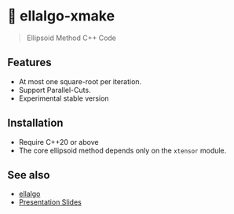 # 🏉 ellalgo-xmake

> Ellipsoid Method C++ Code

## Features

- At most one square-root per iteration.
- Support Parallel-Cuts.
- Experimental stable version

## Installation

- Require C++20 or above
- The core ellipsoid method depends only on the `xtensor` module.

## See also

- [ellalgo](https://github.com/luk036/ellalgo)
- [Presentation Slides](https://luk036.github.io/cvx)
